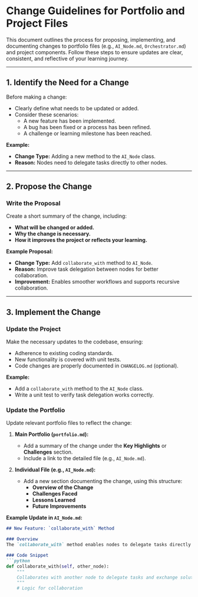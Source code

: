 # Change Guidelines for Portfolio and Project Files

This document outlines the process for proposing, implementing, and documenting changes to portfolio files (e.g., `AI_Node.md`, `Orchestrator.md`) and project components. Follow these steps to ensure updates are clear, consistent, and reflective of your learning journey.

---

## 1. Identify the Need for a Change

Before making a change:
- Clearly define what needs to be updated or added.
- Consider these scenarios:
  - A new feature has been implemented.
  - A bug has been fixed or a process has been refined.
  - A challenge or learning milestone has been reached.

**Example:**
- **Change Type:** Adding a new method to the `AI_Node` class.
- **Reason:** Nodes need to delegate tasks directly to other nodes.

---

## 2. Propose the Change

### Write the Proposal
Create a short summary of the change, including:
- **What will be changed or added.**
- **Why the change is necessary.**
- **How it improves the project or reflects your learning.**

**Example Proposal:**
- **Change Type:** Add `collaborate_with` method to `AI_Node`.
- **Reason:** Improve task delegation between nodes for better collaboration.
- **Improvement:** Enables smoother workflows and supports recursive collaboration.

---

## 3. Implement the Change

### Update the Project
Make the necessary updates to the codebase, ensuring:
- Adherence to existing coding standards.
- New functionality is covered with unit tests.
- Code changes are properly documented in `CHANGELOG.md` (optional).

**Example:**
- Add a `collaborate_with` method to the `AI_Node` class.
- Write a unit test to verify task delegation works correctly.

### Update the Portfolio
Update relevant portfolio files to reflect the change:
1. **Main Portfolio (`portfolio.md`):**
   - Add a summary of the change under the **Key Highlights** or **Challenges** section.
   - Include a link to the detailed file (e.g., `AI_Node.md`).

2. **Individual File (e.g., `AI_Node.md`):**
   - Add a new section documenting the change, using this structure:
     - **Overview of the Change**
     - **Challenges Faced**
     - **Lessons Learned**
     - **Future Improvements**

**Example Update in `AI_Node.md`:**
```markdown
## New Feature: `collaborate_with` Method

### Overview
The `collaborate_with` method enables nodes to delegate tasks directly to other nodes.

### Code Snippet
```python
def collaborate_with(self, other_node):
    """
    Collaborates with another node to delegate tasks and exchange solutions.
    """
    # Logic for collaboration
